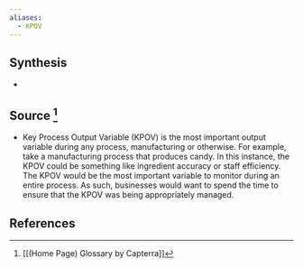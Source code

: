 ```yaml
---
aliases:
  - KPOV
---
```

## Synthesis
- 
## Source [^1]
- Key Process Output Variable (KPOV) is the most important output variable during any process, manufacturing or otherwise. For example, take a manufacturing process that produces candy. In this instance, the KPOV could be something like ingredient accuracy or staff efficiency. The KPOV would be the most important variable to monitor during an entire process. As such, businesses would want to spend the time to ensure that the KPOV was being appropriately managed.
## References

[^1]: [[(Home Page) Glossary by Capterra]]